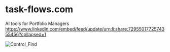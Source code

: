 # task-flows.com

AI tools for Portfolio Managers
https://www.linkedin.com/embed/feed/update/urn:li:share:7295501772574355456?collapsed=1

![Control_Find](https://github.com/user-attachments/assets/20a539a3-1bb0-45be-afe3-122a85610d6a)



